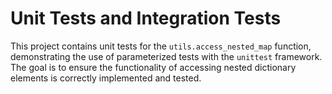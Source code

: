 # Unit Tests and Integration Tests

This project contains unit tests for the `utils.access_nested_map` function, demonstrating the use of parameterized tests with the `unittest` framework. The goal is to ensure the functionality of accessing nested dictionary elements is correctly implemented and tested.